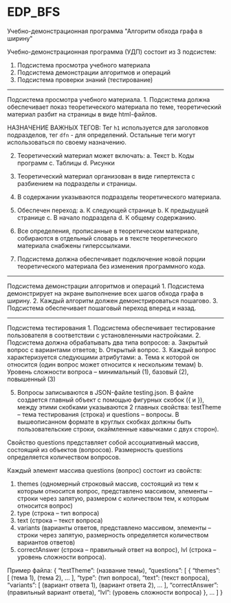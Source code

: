 # EDP_BFS
Учебно-демонстрационная программа "Алгоритм обхода графа в ширину"

Учебно-демонстрационная программа (УДП) состоит из 3 подсистем:
1. Подсистема просмотра учебного материала
2. Подсистема демонстрации алгоритмов и операций
3. Подсистема проверки знаний (тестирование)
<hr>
Подсистема просмотра учебного материала.
1. Подсистема должна обеспечивает показ теоретического материала по теме, теоретический материал разбит на страницы в виде html-файлов.

НАЗНАЧЕНИЕ ВАЖНЫХ ТЕГОВ: Тег <code>h1</code> используется для заголовков подразделов, тег <code>dfn</code> - для определений.
Остальные теги могут использоваться по своему назначению.

2. Теоретический материал может включать:
a. Текст
b. Коды программ
c. Таблицы
d. Рисунки

3. Теоретический материал  организован в виде гипертекста с разбиением на
подразделы и страницы.

4. В содержании указываются подразделы теоретического материала.
5. Обеспечен переход:
  a. К следующей странице
  b. К предыдущей странице
  c. В начало подраздела
  d. К общему содержанию.

6. Все определения, прописанные в теоретическом материале, собираются в
отдельный словарь и в тексте теоретического материала снабжены гиперссылками.

7. Подсистема должна обеспечивает подключение новой порции теоретического материала
без изменения программного кода.
<hr>
Подсистема демонстрации алгоритмов и операций
1. Подсистема демонстрирует на экране выполнение всех шагов обхода графа в ширину.
2. Каждый алгоритм должен демонстрироваться пошагово.
3. Подсистема обеспечивает пошаговый переход вперед и назад. 
<hr>
Подсистема тестирования
1. Подсистема обеспечивает тестирование пользователя в соответствии с
установленными настройками.
2. Подсистема должна обрабатывать два типа вопросов:
a. Закрытый вопрос с вариантами ответов;
b. Открытый вопрос.
3. Каждый вопрос характеризуется следующими атрибутами:
a. Тема к которой он относится (один вопрос может относится к нескольким темам)
b. Уровень сложности вопроса – минимальный (1), базовый (2), повышенный (3)

5. Вопросы записываются в JSON-файле testing.json.
В файле создается главный объект с помощью фигурных скобок ({ и }), между этими скобками указываются 2 главных свойства: 
  testTheme – тема тестирования (строка) и questions – вопросы. 
В вышеописанном формате в круглых скобках должны быть пользовательские строки, окаймленные кавычками с двух сторон). 

Свойство questions представляет собой ассоциативный массив, состоящий из объектов (вопросов). Размерность questions определяется количеством вопросов. 

Каждый элемент массива questions (вопрос) состоит из свойств: 
1) themes (одномерный строковый массив, состоящий из тем к которым относится вопрос, представлено массивом, 
элементы – строки через запятую, размером с количеством тем, к которым относится вопрос)
2) type (строка – тип вопроса) 
3) text (строка – текст вопроса)
4) variants (варианты ответов, представлено массивом, элементы – строки через запятую, 
размерность определяется количеством вариантов ответов)
5) correctAnswer (строка – правильный ответ на вопрос), lvl (строка – уровень сложности вопроса).

Пример файла:
{
	“testTheme”: (название темы),
	“questions”:
	[
		{
			“themes”:
			[
				(тема 1), 
        (тема 2), 
        ...
			],
			“type”: (тип вопроса),
			“text”: (текст вопроса),
			“variants”:
			[
				(вариант ответа 1), 
        (вариант ответа 2), 
        ...
			],
			“correctAnswer”: (правильный вариант ответа),
			“lvl”: (уровень сложности вопроса)
		},
		...
	]
}

